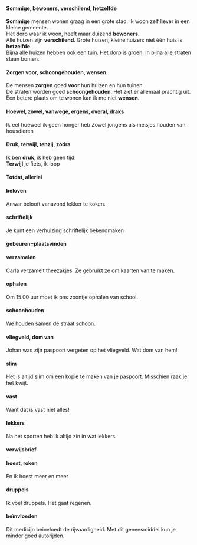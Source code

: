 #### Sommige, bewoners, verschilend, hetzelfde

__Sommige__ mensen wonen graag in een grote stad. Ik woon zelf liever in een kleine gemeente.  
Het dorp waar ik woon, heeft maar duizend __bewoners__.  
Alle huizen zijn __verschilend__. 
Grote huizen, kleine huizen: niet één huis is __hetzelfde__.  
Bijna alle huizen hebben ook een tuin. Het dorp is groen. 
In bijna alle straten staan bomen. 

#### Zorgen voor, schoongehouden, wensen
De mensen __zorgen__ goed __voor__ hun huizen en hun tuinen.  
De straten worden goed __schoongehouden__. 
Het ziet er allemaal prachtig uit. 
Een betere plaats om te wonen kan ik me niet __wensen__.  

#### Hoewel, zowel, vanwege, ergens, overal, draks
Ik eet hoeweel ik geen honger heb
Zowel jongens als meisjes houden van housdieren


#### Druk, terwijl, tenzij, zodra
Ik ben __druk__, ik heb geen tijd.  
__Terwijl__ je fiets, ik loop

#### Totdat, allerlei
#### beloven
Anwar belooft vanavond lekker te  koken.
#### schriftelijk
Je kunt een verhuizing schriftelijk bekendmaken
#### gebeuren=plaatsvinden
#### verzamelen
Carla verzamelt theezakjes. Ze gebruikt ze om kaarten van te maken.
#### ophalen
Om 15.00 uur moet ik ons zoontje ophalen van school.
#### schoonhouden
We houden samen de straat schoon.
#### vliegveld, dom van
Johan was zijn  paspoort vergeten op het vliegveld. Wat dom van hem!
#### slim
Het is altijd slim om een kopie te maken van je paspoort. Misschien raak je het kwijt.
#### vast
Want dat is vast niet alles!
#### lekkers
Na het sporten heb ik altijd zin in wat lekkers
#### verwijsbrief
#### hoest, roken
En ik hoest meer en meer
#### druppels
Ik voel druppels. Het gaat regenen.
#### beïnvloeden
Dit medicijn beinvloedt de rijvaardigheid. Met dit geneesmiddel kun je minder goed autorijden.
